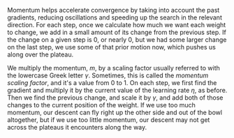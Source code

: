 Momentum helps accelerate convergence by taking into account the past gradients, reducing oscillations and speeding up the search in the relevant direction. For each step, once we calculate how much we want each weight to change, we add in a small amount of its change from the previous step. If the change on a given step is 0, or nearly 0, but we had some larger change on the last step, we use some of that prior motion now, which pushes us along over the plateau.

We multiply the momentum, $m$, by a scaling factor usually referred to with the lowercase Greek letter $\gamma$. Sometimes, this is called the *momentum scaling factor*, and it's a value from 0 to 1. On each step, we first find the gradient and multiply it by the current value of the learning rate $\eta$, as before. Then we find the previous change, and scale it by $\gamma$, and add both of those changes to the current position of the weight. If we use too much momentum, our descent can fly right up the other side and out of the bowl altogether, but if we use too little momentum, our descent may not get across the plateaus it encounters along the way.